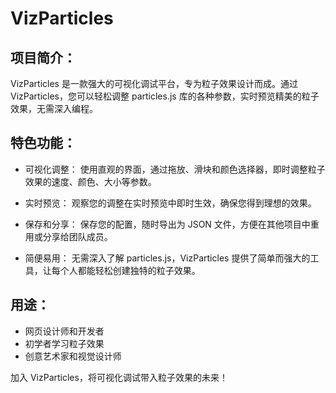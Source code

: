 # VizParticles

## 项目简介：

VizParticles 是一款强大的可视化调试平台，专为粒子效果设计而成。通过 VizParticles，您可以轻松调整 particles.js 库的各种参数，实时预览精美的粒子效果，无需深入编程。

## 特色功能：

- 可视化调整： 使用直观的界面，通过拖放、滑块和颜色选择器，即时调整粒子效果的速度、颜色、大小等参数。

- 实时预览： 观察您的调整在实时预览中即时生效，确保您得到理想的效果。

- 保存和分享： 保存您的配置，随时导出为 JSON 文件，方便在其他项目中重用或分享给团队成员。

- 简便易用： 无需深入了解 particles.js，VizParticles 提供了简单而强大的工具，让每个人都能轻松创建独特的粒子效果。

## 用途：

- 网页设计师和开发者
- 初学者学习粒子效果
- 创意艺术家和视觉设计师
  
加入 VizParticles，将可视化调试带入粒子效果的未来！

